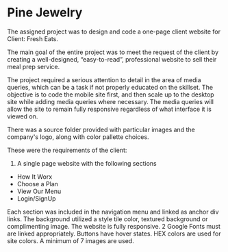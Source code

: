 # Pine Jewelry

The assigned project was to design and code a one-page client website for Client: Fresh Eats.

The main goal of the entire project was to meet the request of the client by creating a well-designed, “easy-to-read”, professional website to sell their meal prep service. 

The project required a serious attention to detail in the area of media queries, which can be a task if not properly educated on the skillset. The objective is to code the mobile site first, and then scale up to the desktop site while adding media queries where necessary. The media queries will allow the site to remain fully responsive regardless of what interface it is viewed on.

There was a source folder provided with particular images and the company's logo, along with color pallette choices.

These were the requirements of the client: 
1. A single page website with the following sections 
  - How It Worx 
  - Choose a Plan 
  - View Our Menu 
  - Login/SignUp

Each section was included in the navigation menu and linked as anchor div links. 
The background utilized a style tile color, textured background or complimenting image. 
The website is fully responsive. 
2 Google Fonts must are linked appropriately. 
Buttons have hover states. 
HEX colors are used for site colors. 
A minimum of 7 images are used.

